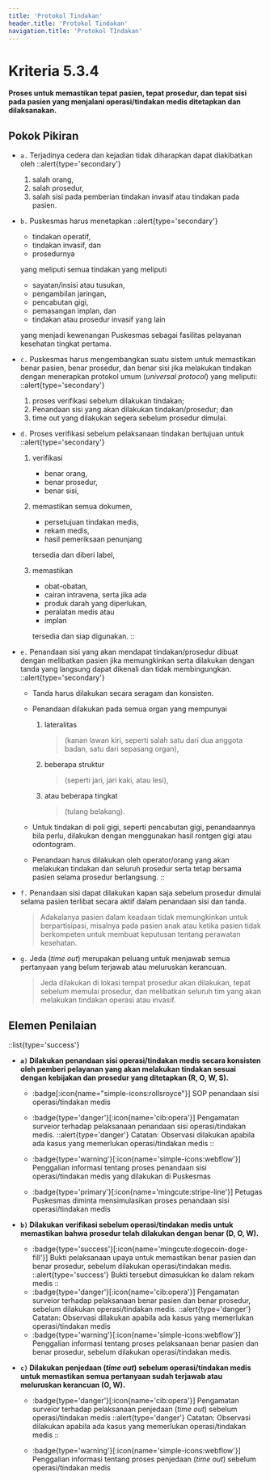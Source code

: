 ```yaml
---
title: 'Protokol Tindakan'
header.title: 'Protokol Tindakan'
navigation.title: 'Protokol TIndakan'
---
```


# Kriteria 5.3.4 
**Proses untuk memastikan tepat pasien, tepat prosedur, dan tepat sisi pada pasien yang menjalani operasi/tindakan medis ditetapkan dan dilaksanakan.** 

## Pokok Pikiran 

- ``a.`` Terjadinya cedera dan kejadian tidak diharapkan dapat diakibatkan oleh 
  ::alert{type='secondary'}
  1. salah orang, 
  2. salah  prosedur,  
  3. salah sisi pada pemberian tindakan invasif atau tindakan pada pasien. 

- ``b.`` Puskesmas harus menetapkan 
  ::alert{type='secondary'}
  - tindakan operatif, 
  - tindakan invasif, dan 
  - prosedurnya 
  
  yang meliputi semua tindakan yang meliputi 
  - sayatan/insisi atau tusukan, 
  - pengambilan jaringan, 
  - pencabutan gigi, 
  - pemasangan implan, dan 
  - tindakan atau prosedur invasif yang lain 
  
  yang menjadi kewenangan Puskesmas sebagai fasilitas pelayanan kesehatan tingkat pertama. 

- ``c.`` Puskesmas harus mengembangkan  suatu  sistem untuk memastikan benar pasien, benar prosedur, dan benar sisi jika melakukan tindakan dengan menerapkan protokol umum (*universal protocol*) yang meliputi: 
  ::alert{type='secondary'}

    1) proses verifikasi sebelum dilakukan tindakan; 
    2) Penandaan 	sisi 	yang akan dilakukan tindakan/prosedur; dan 
    3) time out yang dilakukan segera sebelum prosedur dimulai. 

- ``d.`` Proses verifikasi sebelum pelaksanaan tindakan bertujuan untuk 
  ::alert{type='secondary'}
  1. verifikasi 
     - benar orang, 
     - benar prosedur, 
     - benar sisi, 
  2. memastikan semua dokumen, 
     - persetujuan tindakan medis, 
     - rekam medis, 
     - hasil pemeriksaan penunjang 
     
     tersedia dan diberi label, 
  3. memastikan 
     - obat-obatan, 
     - cairan intravena, serta jika ada 
     - produk darah yang diperlukan, 
     - peralatan medis atau 
     - implan 
     
     tersedia dan siap digunakan. 
  ::
- ``e.`` Penandaan sisi yang akan mendapat tindakan/prosedur dibuat dengan melibatkan pasien jika memungkinkan serta dilakukan dengan  tanda yang langsung dapat dikenali dan tidak membingungkan. 
  ::alert{type='secondary'}
  - Tanda harus dilakukan secara seragam dan konsisten. 
  - Penandaan dilakukan pada semua organ yang mempunyai 
    1. lateralitas 
       > (kanan lawan kiri, seperti salah satu dari dua anggota badan,  satu dari sepasang organ), 
    2. beberapa struktur 
       > (seperti jari, jari kaki, atau lesi), 
    3. atau beberapa tingkat 
       > (tulang belakang). 
  - Untuk tindakan di poli gigi, seperti pencabutan gigi, penandaannya bila perlu, dilakukan dengan menggunakan hasil rontgen gigi atau odontogram. 

  - Penandaan harus dilakukan oleh operator/orang yang akan melakukan tindakan dan seluruh prosedur serta tetap bersama pasien selama prosedur berlangsung. 
  ::
- ``f.`` Penandaan sisi dapat dilakukan kapan saja sebelum prosedur dimulai selama pasien terlibat secara aktif dalam penandaan sisi dan tanda. 

  > Adakalanya pasien dalam keadaan tidak memungkinkan untuk berpartisipasi, misalnya pada pasien anak atau ketika pasien tidak berkompeten untuk membuat keputusan tentang perawatan kesehatan. 

- ``g.`` Jeda (*time out*) merupakan peluang untuk menjawab semua pertanyaan yang belum terjawab atau meluruskan kerancuan. 

  > Jeda dilakukan di lokasi tempat prosedur akan dilakukan, tepat sebelum memulai prosedur, dan melibatkan seluruh tim yang akan melakukan tindakan operasi atau invasif. 

## Elemen Penilaian 
::list{type='success'}
- **``a)`` Dilakukan penandaan sisi operasi/tindakan medis secara konsisten oleh pemberi pelayanan yang akan melakukan tindakan sesuai dengan kebijakan dan prosedur yang ditetapkan (R, O, W, S).** 
  - :badge[:icon{name="simple-icons:rollsroyce"}] SOP penandaan sisi operasi/tindakan medis 
  - :badge{type='danger'}[:icon{name='cib:opera'}] Pengamatan surveior terhadap pelaksanaan penandaan sisi operasi/tindakan medis. 
    ::alert{type='danger'}
    Catatan: Observasi dilakukan apabila ada kasus yang memerlukan operasi/tindakan medis
    ::

  - :badge{type='warning'}[:icon{name='simple-icons:webflow'}] Penggalian informasi tentang proses penandaan sisi operasi/tindakan medis yang dilakukan di Puskesmas 
  - :badge{type='primary'}[:icon{name='mingcute:stripe-line'}] Petugas Puskesmas diminta mensimulasikan proses penandaan sisi operasi/tindakan medis 

- **``b)`` Dilakukan verifikasi sebelum operasi/tindakan medis untuk memastikan bahwa prosedur telah dilakukan dengan benar (D, O, W).**  

  - :badge{type='success'}[:icon{name='mingcute:dogecoin-doge-fill'}] Bukti pelaksanaan upaya untuk memastikan benar pasien dan benar prosedur, sebelum dilakukan operasi/tindakan medis. 
    ::alert{type='success'}
     Bukti tersebut dimasukkan ke dalam rekam medis 
     ::
  - :badge{type='danger'}[:icon{name='cib:opera'}] Pengamatan surveior terhadap pelaksanaan benar pasien dan benar prosedur, sebelum dilakukan operasi/tindakan medis. 
    ::alert{type='danger'}
    Catatan: Observasi dilakukan apabila ada kasus yang memerlukan operasi/tindakan medis 
  - :badge{type='warning'}[:icon{name='simple-icons:webflow'}] Penggalian informasi tentang proses pelaksanaan benar pasien dan benar prosedur, sebelum dilakukan operasi/tindakan medis. 
 
- **``c)`` Dilakukan penjedaan (*time out*) sebelum operasi/tindakan medis untuk memastikan semua pertanyaan sudah terjawab atau meluruskan kerancuan (O, W).**

  - :badge{type='danger'}[:icon{name='cib:opera'}] Pengamatan surveior terhadap pelaksanaan penjedaan (*time out*) sebelum operasi/tindakan medis 
    ::alert{type='danger'}
    Catatan: Observasi dilakukan apabila ada kasus yang memerlukan operasi/tindakan medis 
    ::

  - :badge{type='warning'}[:icon{name='simple-icons:webflow'}] Penggalian informasi tentang proses penjedaan (*time out*) sebelum operasi/tindakan medis 
